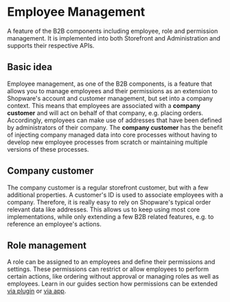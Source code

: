 # Employee Management

A feature of the B2B components including employee, role and permission management.
It is implemented into both Storefront and Administration and supports their respective APIs.

## Basic idea

Employee management, as one of the B2B components, is a feature that allows you to manage employees and their permissions as an extension to Shopware's account and customer management, but set into a company context. This means that employees are associated with a **company customer** and will act on behalf of that company, e.g. placing orders. Accordingly, employees can make use of addresses that have been defined by administrators of their company.
The **company customer** has the benefit of injecting company managed data into core processes without having to develop new employee processes from scratch or maintaining multiple versions of these processes.

## Company customer

The company customer is a regular storefront customer, but with a few additional properties. A customer's ID is used to associate employees with a company. Therefore, it is really easy to rely on Shopware's typical order relevant data like addresses.
This allows us to keep using most core implementations, while only extending a few B2B related features, e.g. to reference an employee's actions.

## Role management

A role can be assigned to an employees and define their permissions and settings. These permissions can restrict or allow employees to perform certain actions, like ordering without approval or managing roles as well as employees. Learn in our guides section how permissions can be extended [via plugin](products/extensions/b2b-components/employee-management/guides/creating-own-permissions-via-plugin.md) or [via app](products/extensions/b2b-components/employee-management/guides/creating-own-permissions-via-app.md).
